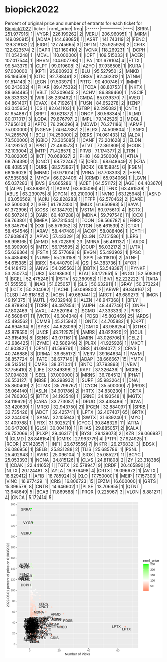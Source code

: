 # biopick2022
Percent of original price and number of entrants for each ticket for [Biopick2022](https://twitter.com/hashtag/Biopick2022)
|ticker | nrml_price| freq|
|:------|----------:|----:|
|SRRA   | 251.977916|    1|
|VYGR   | 226.199262|    2|
|VERU   | 206.960951|    1|
|MIRM   | 149.090915|    1|
|ADMA   | 144.680851|    1|
|ASRT   | 141.743119|    2|
|FENC   | 129.318182|    2|
|EIGR   | 127.745665|    3|
|OPTN   | 125.925926|    2|
|CFRX   | 122.623574|    2|
|CAPR   | 121.160410|    2|
|VCNX   | 118.269231|    1|
|DCPH   | 111.054248|    1|
|MDVL   | 110.000000|    1|
|ICPT   | 109.515033|    1|
|ACER   | 107.017544|    1|
|BHVN   | 104.607798|    1|
|IPA    | 101.679104|    4|
|ETTX   |  99.543379|    1|
|CLPT   |  99.019608|    3|
|AZYO   |  97.936508|    1|
|KURA   |  97.000000|    1|
|KPTI   |  95.800933|    5|
|BLU    |  95.527950|    2|
|MNKD   |  95.194508|    1|
|OTIC   |  92.788461|    2|
|OBSV   |  92.462312|    1|
|ATNM   |  91.514143|    3|
|LEGN   |  91.503971|    1|
|PRTG   |  90.400746|    7|
|IMMP   |  90.243902|    4|
|PHAR   |  89.475392|    1|
|TCDA   |  88.807531|    1|
|NKTX   |  88.664495|    1|
|VBLT   |  87.309645|    2|
|ACHV   |  86.889460|    1|
|NSCIF  |  85.333333|    1|
|VIRI   |  85.239492|    1|
|GMDA   |  85.039370|    7|
|AVEO   |  84.861407|    1|
|DVAX   |  84.719261|    1|
|FUSN   |  84.652278|    2|
|HZNP   |  83.045654|    1|
|CSII   |  82.641103|    1|
|GTBP   |  82.295082|    1|
|CNTX   |  81.954887|    1|
|SRPT   |  80.621872|    1|
|ONCY   |  80.568345|    1|
|RLMD   |  80.071017|    3|
|LQDA   |  79.876797|    2|
|IMPL   |  79.142526|    2|
|MDGL   |  77.956101|    3|
|APTO   |  76.296296|    8|
|MDWD   |  76.271186|    1|
|ARMP   |  75.000000|    1|
|NGENF  |  74.647887|    2|
|BLRX   |  74.509804|    1|
|SNPX   |  74.265570|    1|
|BCLI   |  74.250000|    2|
|XERS   |  74.061433|   12|
|ALDX   |  73.500000|    2|
|GBIO   |  73.305085|    1|
|CANF   |  73.201628|    2|
|ELDN   |  73.129252|    3|
|PPBT   |  72.493573|    1|
|VTVT   |  72.361809|    3|
|HOOK   |  72.103004|    2|
|MTP    |  71.428571|    2|
|PRVB   |  71.174377|    2|
|LTRN   |  70.802005|    3|
|IKT    |  70.068027|    2|
|PHIO   |  69.350000|    4|
|ATHA   |  68.764390|    2|
|ONCT   |  68.722467|   15|
|CRDL   |  68.648649|    2|
|KZIA   |  68.408551|    1|
|QURE   |  68.273867|    1|
|BCRX   |  68.158845|    6|
|FGEN   |  68.156028|    1|
|MNMD   |  67.971014|    1|
|VRNA   |  67.708333|    2|
|HEPA   |  67.535088|    2|
|MYOV   |  66.024406|    4|
|CRMD   |  65.934066|    1|
|LGVN   |  65.037283|    1|
|BVS    |  64.665286|    1|
|ACET   |  64.551172|    2|
|AGE    |  64.403670|    1|
|ALPN   |  63.898917|    1|
|AXSM   |  63.605086|    4|
|TENX   |  63.461539|    1|
|ABUS   |  63.239075|    8|
|OPGN   |  63.210000|    1|
|NVNO   |  63.125948|    1|
|ASND   |  63.056569|    1|
|ACIU   |  62.828283|    1|
|TFFP   |  62.570462|    2|
|DARE   |  62.500000|    2|
|ISEE   |  61.782300|    1|
|IMUX   |  61.650993|    5|
|SAVA   |  61.372996|    7|
|GOSS   |  61.184792|    1|
|VSTM   |  60.975610|    4|
|BCTX   |  60.507246|    3|
|XAIR   |  60.487288|    8|
|MDNA   |  59.797546|   11|
|CCXI   |  59.763801|    1|
|BMEA   |  59.731544|    1|
|TCON   |  59.566787|    6|
|FBRX   |  59.345794|    1|
|XXII   |  58.576052|    3|
|VTGN   |  58.461539|    2|
|CTXR   |  58.454546|    1|
|ARAV   |  58.447489|    4|
|ACXP   |  58.088406|    1|
|CYTH   |  57.908847|    2|
|APVO   |  57.433291|    3|
|CLGN   |  57.151586|    1|
|LBPS   |  56.998165|    1|
|AFMD   |  56.702899|   23|
|MRNA   |  56.461137|    1|
|ARDX   |  56.390909|    5|
|IMTX   |  56.175595|    2|
|OCUP   |  56.032172|    3|
|LVTX   |  55.636364|    4|
|FSTX   |  55.577689|    8|
|EVGN   |  55.493902|    1|
|IPSC   |  55.485498|    1|
|NUWE   |  55.263158|    1|
|SPPI   |  55.118110|    2|
|ATNF   |  54.615385|    2|
|IBRX   |  54.440790|    4|
|QSI    |  54.383736|    1|
|XFOR   |  54.148472|    3|
|ANVS   |  54.095563|    3|
|DBTX   |  53.548387|    1|
|PYNKF  |  53.250774|    1|
|UBX    |  53.198630|    1|
|BTAI   |  53.172651|    5|
|BNGO   |  52.508361|    1|
|BCEL   |  52.475248|    1|
|PSTV   |  52.380952|    1|
|BIVI   |  52.222222|    1|
|TARA   |  51.555556|    1|
|INAB   |  51.025057|    1|
|SLS    |  50.632911|    1|
|GRAY   |  50.273224|    1|
|LCTX   |  50.204082|    1|
|ACHL   |  50.099800|    2|
|ARWR   |  49.849167|    3|
|CLSD   |  49.818182|    2|
|AGEN   |  49.689441|    2|
|ARCT   |  49.689273|    1|
|IMGN   |  49.191375|    1|
|AUTL   |  49.132948|    9|
|ALZN   |  48.947368|    1|
|BFLY   |  48.878924|    1|
|TCRR   |  48.497854|    1|
|AUPH   |  48.447746|   17|
|ONPH   |  47.802469|    1|
|AVXL   |  47.520184|    2|
|SGMO   |  47.333333|    7|
|PIRS   |  46.560847|   11|
|VKTX   |  46.304348|    4|
|PDSB   |  45.802469|   25|
|ARDS   |  45.493562|    1|
|CMMB   |  45.215942|    1|
|ONTX   |  44.705882|    1|
|CKPT   |  44.694534|    9|
|SYBX   |  44.628099|    2|
|GMTX   |  43.986254|    1|
|GTHX   |  43.878550|    2|
|JNCE   |  43.712575|    1|
|AMRS   |  43.622920|    2|
|OCUL   |  43.615495|    8|
|SENS   |  43.071161|    1|
|AMRN   |  43.026706|    1|
|CELZ   |  42.986425|    1|
|ZYME   |  42.586946|    2|
|PLRX   |  41.925926|    1|
|MXCT   |  41.903827|    1|
|OPNT   |  41.599761|    1|
|GBS    |  41.094077|    2|
|CRVS   |  40.746888|    3|
|DRMA   |  39.655172|    1|
|VERV   |  39.164634|    1|
|PAVM   |  38.857724|    9|
|FATE   |  38.677149|    1|
|ADAP   |  38.666667|   15|
|YMTX   |  38.513514|    1|
|CMPS   |  38.371041|    1|
|BNTC   |  37.793893|    1|
|VBIV   |  37.756410|    2|
|LIFE   |  37.349398|    2|
|RAPT   |  37.326436|    1|
|MCRB   |  37.094838|    1|
|SEEL   |  37.000000|    3|
|MRNS   |  36.784512|    1|
|PHAT   |  36.553127|    1|
|NBSE   |  36.298932|    1|
|SURF   |  35.983264|    1|
|DNA    |  35.860409|    2|
|CTMX   |  35.796767|    1|
|CYCN   |  35.500000|    7|
|PRDS   |  35.064140|    1|
|ASLN   |  34.901786|    2|
|HRTX   |  34.830230|    1|
|ORTX   |  34.780303|    5|
|BTTX   |  34.193548|    1|
|SRNE   |  34.193548|    1|
|MGTX   |  34.119629|    2|
|CABA   |  33.773087|    6|
|DRUG   |  33.438486|    1|
|IOVA   |  33.420639|    1|
|MREO   |  32.943750|   21|
|PGEN   |  32.884097|    1|
|SPRB   |  32.735426|    1|
|ADCT   |  32.425741|    1|
|LPTX   |  32.407407|   65|
|GRTX   |  32.244009|    1|
|SANA   |  32.105943|    1|
|SWTX   |  31.639240|    1|
|MYO    |  31.409788|    1|
|IFRX   |  31.302521|    1|
|CYCC   |  30.848329|   11|
|ATRA   |  30.647208|    1|
|GLSI   |  30.004110|    1|
|PHAS   |  29.885057|    2|
|KALA   |  29.752066|    2|
|PLXP   |  29.463171|    1|
|BYSI   |  29.139073|    2|
|KZR    |  29.066987|    1|
|GLMD   |  28.846154|    1|
|CMRX   |  27.993779|    4|
|PTPI   |  27.924925|    1|
|RCOR   |  27.142857|    1|
|INFI   |  26.675556|    7|
|NKTR   |  26.276832|    3|
|BDSX   |  26.086956|    1|
|SELB   |  25.831288|    2|
|TLIS   |  25.685786|    1|
|PSNL   |  25.402943|    1|
|AVRO   |  25.096104|    1|
|SIOX   |  25.085271|   11|
|BCYC   |  25.053393|    1|
|NCNA   |  24.815126|    1|
|CLVS   |  24.811808|    2|
|ZY     |  23.318386|    1|
|CDAK   |  22.441652|    1|
|TGTX   |  20.578947|    9|
|CRDF   |  20.465890|    3|
|NLTX   |  20.124481|    3|
|AYLA   |  19.976498|    4|
|CRTX   |  19.096672|    1|
|AVTX   |  18.829412|    1|
|AFIB   |  18.785924|    3|
|XLO    |  17.750000|    1|
|MEIP   |  17.157303|    1|
|VINC   |  16.977429|    1|
|CRIS   |  16.806723|   15|
|EPZM   |  16.600000|    1|
|GRTS   |  15.396579|    8|
|CNTB   |  14.646602|    1|
|PLSE   |  13.706955|    1|
|QTNT   |  13.648649|    5|
|BCAB   |  11.869588|    1|
|PRQR   |   9.225967|    3|
|VLON   |   8.881271|    4|
|GNCA   |   5.172414|    5|
![retvspicks](biopicks.png?raw=true)
